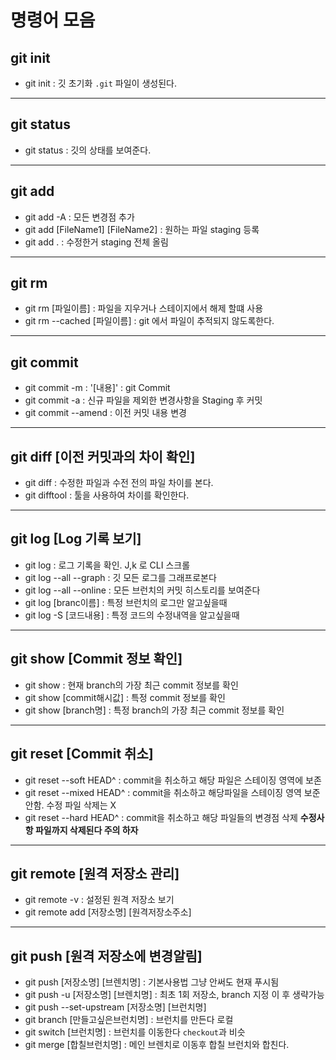 # 명령어 모음
## git init
* git init : 깃 초기화 `.git` 파일이 생성된다.
 ---
## git status
* git status : 깃의 상태를 보여준다.
 ---
## git add
* git add -A : 모든 변경점 추가
* git add [FileName1] [FileName2] : 원하는 파일 staging 등록
* git add . : 수정한거 staging 전체 올림
---
## git rm
* git rm [파일이름] : 파일을 지우거나 스테이지에서 해제 할떄 사용
* git rm --cached [파일이름] : git 에서 파일이 추적되지 않도록한다.
---
## git commit
* git commit -m : '[내용]' : git Commit
* git commit -a : 신규 파일을 제외한 변경사항을 Staging 후 커밋
* git commit --amend : 이전 커밋 내용 변경

---
## git diff [이전 커밋과의 차이 확인]
* git diff : 수정한 파일과 수전 전의 파일 차이를 본다. 
* git difftool : 툴을 사용하여 차이를 확인한다.

---
## git log [Log 기록 보기]
* git log : 로그 기록을 확인. J,k 로 CLI 스크롤 
* git log --all --graph : 깃 모든 로그를 그래프로본다
* git log --all --online : 모든 브런치의 커밋 히스토리를 보여준다
* git log [branc이름] : 특정 브런치의 로그만 알고싶을때
* git log -S [코드내용] : 특정 코드의 수정내역을 알고싶을때

---
## git show [Commit 정보 확인]
* git show : 현재 branch의 가장 최근 commit 정보를 확인
* git show [commit해시값] : 특정 commit 정보를 확인
* git show [branch명] : 특정 branch의 가장 최근 commit 정보를 확인

---
## git reset [Commit 취소]
* git reset --soft HEAD^ : commit을 취소하고 해당 파일은 스테이징 영역에 보존
* git reset --mixed HEAD^ : commit을 취소하고 해당파일을 스테이징 영역 보준 안함. 수정 파일 삭제는 X
* git reset --hard HEAD^ : commit을 취소하고 해당 파일들의 변경점 삭제 **수정사항 파일까지 삭제된다 주의 하자**

---
## git remote [원격 저장소 관리]
* git remote -v : 설정된 원격 저장소 보기
* git remote add [저장소명] [원격저장소주소]

---
## git push [원격 저장소에 변경알림]
* git push [저장소명] [브렌치명] : 기본사용법 그냥 안써도 현재 푸시됨
* git push -u [저장소명] [브렌치명] : 최초 1회 저장소, branch 지정 이 후 생략가능
* git push --set-upstream [저장소명] [브런치명]
* git branch [만들고싶은브런치명] : 브런치를 만든다 로컬
* git switch [브런치명] : 브런치를 이동한다  `checkout`과 비슷
* git merge [합칠브런치명] : 메인 브렌치로 이동후 합칠 브런치와 합친다.

